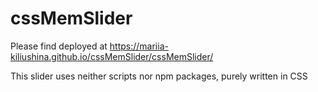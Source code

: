 # cssMemSlider

Please find deployed at https://mariia-kiliushina.github.io/cssMemSlider/cssMemSlider/

This slider uses neither scripts nor npm packages, purely written in CSS

